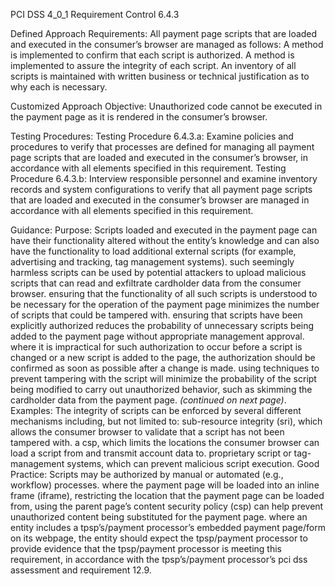 PCI DSS 4_0_1 Requirement Control 6.4.3

Defined Approach Requirements:
All payment page scripts that are loaded and executed in the consumer’s browser are managed as follows: A method is implemented to confirm that each script is authorized. A method is implemented to assure the integrity of each script. An inventory of all scripts is maintained with written business or technical justification as to why each is necessary.

Customized Approach Objective:
Unauthorized code cannot be executed in the payment page as it is rendered in the consumer’s browser.

Testing Procedures:
Testing Procedure 6.4.3.a: Examine policies and procedures to verify that processes are defined for managing all payment page scripts that are loaded and executed in the consumer’s browser, in accordance with all elements specified in this requirement.
Testing Procedure 6.4.3.b: Interview responsible personnel and examine inventory records and system configurations to verify that all payment page scripts that are loaded and executed in the consumer’s browser are managed in accordance with all elements specified in this requirement.

Guidance:
Purpose: Scripts loaded and executed in the payment page can have their functionality altered without the entity’s knowledge and can also have the functionality to load additional external scripts (for example, advertising and tracking, tag management systems). such seemingly harmless scripts can be used by potential attackers to upload malicious scripts that can read and exfiltrate cardholder data from the consumer browser. ensuring that the functionality of all such scripts is understood to be necessary for the operation of the payment page minimizes the number of scripts that could be tampered with. ensuring that scripts have been explicitly authorized reduces the probability of unnecessary scripts being added to the payment page without appropriate management approval. where it is impractical for such authorization to occur before a script is changed or a new script is added to the page, the authorization should be confirmed as soon as possible after a change is made. using techniques to prevent tampering with the script will minimize the probability of the script being modified to carry out unauthorized behavior, such as skimming the cardholder data from the payment page. _(continued on next page)_. Examples: The integrity of scripts can be enforced by several different mechanisms including, but not limited to: sub-resource integrity (sri), which allows the consumer browser to validate that a script has not been tampered with. a csp, which limits the locations the consumer browser can load a script from and transmit account data to. proprietary script or tag-management systems, which can prevent malicious script execution. Good Practice: Scripts may be authorized by manual or automated (e.g., workflow) processes. where the payment page will be loaded into an inline frame (iframe), restricting the location that the payment page can be loaded from, using the parent page’s content security policy (csp) can help prevent unauthorized content being substituted for the payment page. where an entity includes a tpsp’s/payment processor’s embedded payment page/form on its webpage, the entity should expect the tpsp/payment processor to provide evidence that the tpsp/payment processor is meeting this requirement, in accordance with the tpsp’s/payment processor’s pci dss assessment and requirement 12.9.